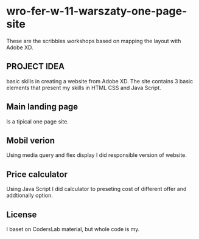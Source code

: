 # wro-fer-w-11-warszaty-one-page-site

These are the scribbles workshops based on mapping the layout with Adobe XD.

## PROJECT IDEA

basic skills in creating a website from Adobe XD. The site contains 3 basic elements that present my skills in HTML CSS and Java Script.

## Main landing page

Is a tipical one page site.

## Mobil verion

Using media query and flex display I did responsible version of website.

## Price calculator

Using Java Script I did calculator to preseting cost of different offer and addtionally option.

## License

I baset on CodersLab material, but whole code is my.
